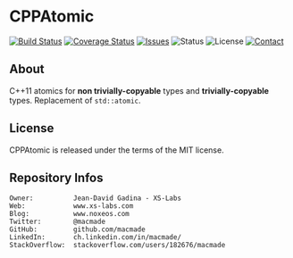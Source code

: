 CPPAtomic
=========

[![Build Status](https://img.shields.io/travis/macmade/CPPAtomic.svg?branch=master&style=flat)](https://travis-ci.org/macmade/CPPAtomic)
[![Coverage Status](https://img.shields.io/coveralls/macmade/CPPAtomic.svg?branch=master&style=flat)](https://coveralls.io/r/macmade/CPPAtomic?branch=master)
[![Issues](http://img.shields.io/github/issues/macmade/CPPAtomic.svg?style=flat)](https://github.com/macmade/PIMPL/issues)
![Status](https://img.shields.io/badge/status-active-brightgreen.svg?style=flat)
![License](https://img.shields.io/badge/license-boost-brightgreen.svg?style=flat)
[![Contact](https://img.shields.io/badge/contact-@macmade-blue.svg?style=flat)](https://twitter.com/macmade)

About
-----

C++11 atomics for **non trivially-copyable** types and **trivially-copyable** types.
Replacement of `std::atomic`.



License
-------

CPPAtomic is released under the terms of the MIT license.

Repository Infos
----------------

    Owner:			Jean-David Gadina - XS-Labs
    Web:			www.xs-labs.com
    Blog:			www.noxeos.com
    Twitter:		@macmade
    GitHub:			github.com/macmade
    LinkedIn:		ch.linkedin.com/in/macmade/
    StackOverflow:	stackoverflow.com/users/182676/macmade
